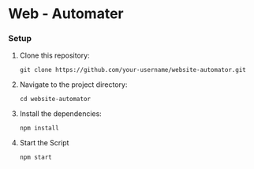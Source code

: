 # Web - Automater

### Setup 

1. Clone this repository:
    ```shell
    git clone https://github.com/your-username/website-automator.git
   ```
2. Navigate to the project directory:
    ```shell
    cd website-automator
    ```
3. Install the dependencies:
    ```shell
    npm install
    ```
4. Start the Script
    ```shell
    npm start
    ```
